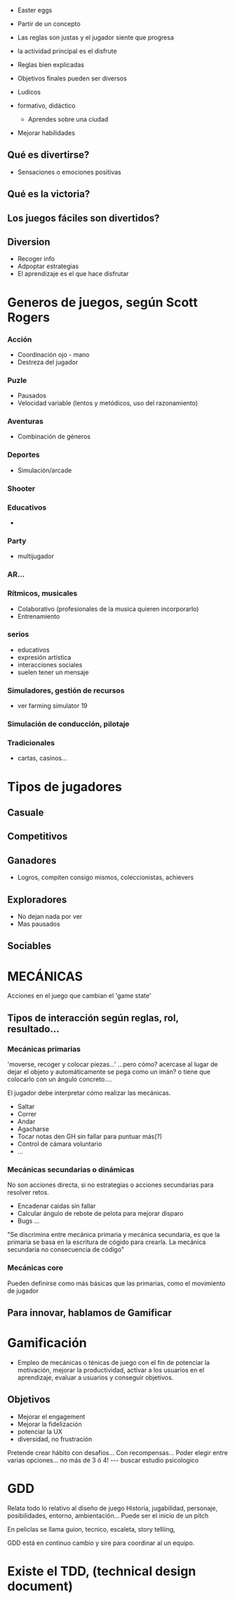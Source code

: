 - Easter eggs
- Partir de un concepto
- Las reglas son justas y el jugador siente que progresa


- la actividad principal es el disfrute
- Reglas bien explicadas
- Objetivos finales pueden ser diversos
- Ludicos
- formativo, didáctico
  - Aprendes sobre una ciudad
- Mejorar habilidades

## Qué es divertirse?
- Sensaciones o emociones positivas

## Qué es la victoria?

## Los juegos fáciles son divertidos?

## Diversion
- Recoger info
- Adpoptar estrategias
- El aprendizaje es el que hace disfrutar

# Generos de juegos, según Scott Rogers
### Acción
- Coordinación ojo - mano
- Destreza del jugador
### Puzle
- Pausados
- Velocidad variable (lentos y metódicos, uso del razonamiento)

### Aventuras
- Combinación de géneros

### Deportes
- Simulación/arcade

### Shooter

### Educativos
- 

### Party
- multijugador

### AR...

### Rítmicos, musicales
- Colaborativo (profesionales de la musica quieren incorporarlo)
- Entrenamiento

### serios
- educativos
- expresión artística
- interacciones sociales
- suelen tener un mensaje

### Simuladores, gestión de recursos
- ver farming simulator 19

### Simulación de conducción, pilotaje

### Tradicionales
- cartas, casinos...


# Tipos de jugadores
## Casuale

## Competitivos

## Ganadores
- Logros, compiten consigo mismos, coleccionistas, achievers

## Exploradores
- No dejan nada por ver
- Mas pausados

## Sociables




# MECÁNICAS
Acciones en el juego que cambian el 'game state'


## Tipos de interacción según reglas, rol, resultado...
### Mecánicas primarias
'moverse, recoger y colocar piezas...'
...pero cómo? acercase al lugar de dejar el objeto y automáticamente se pega como un imán? o tiene que colocarlo con un ángulo concreto....

El jugador debe interpretar cómo realizar las mecánicas.

- Saltar
- Correr
- Andar
- Agacharse
- Tocar notas den GH sin fallar para puntuar más(?)
- Control de cámara voluntario
- ...

### Mecánicas secundarias o dinámicas
No son acciones directa, si no estrategias o acciones secundarias para resolver retos.
- Encadenar caidas sin fallar
- Calcular ángulo de rebote de pelota para mejorar disparo
- Bugs ...


"Se discrimina entre mecánica primaria y mecánica secundaria, es que la primaria se basa en la escritura de cógido para crearla.
La mecánica secundaria no consecuencia de código"


### Mecánicas core
Pueden definirse como más básicas que las primarias, como el movimiento de jugador


## Para innovar, hablamos de Gamificar

# Gamificación
- Empleo de mecánicas o ténicas de juego con el fin de potenciar la motivación, mejorar la productividad, activar a los usuarios en el aprendizaje, evaluar a usuarios y conseguir objetivos.

## Objetivos
- Mejorar el engagement
- Mejorar la fidelización
- potenciar la UX
- diversidad, no frustración

Pretende crear hábito con desafíos...
Con recompensas...
Poder elegir entre varias opciones... no más de 3 ó 4! --- buscar estudio psicologico

# GDD
Relata todo lo relativo al diseño de juego
Historia, jugabilidad, personaje, posibilidades, entorno, ambientación...
Puede ser el inicio de un pitch


En peliclas se llama guion, tecnico, escaleta, story telliing, 

GDD está en continuo cambio y sire para coordinar al un equipo.

# Existe el TDD, (technical design document)

















